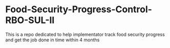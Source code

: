 # Food-Security-Progress-Control-RBO-SUL-II
This is a repo dedicated to help implementator track food security progress and get the job done in time within 4 months
